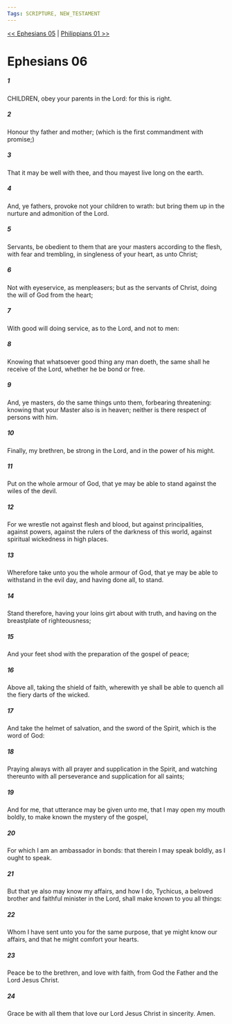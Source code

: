 ```yaml
---
Tags: SCRIPTURE, NEW_TESTAMENT
---
```


[<< Ephesians 05](NEW_TESTAMENT/10_Ephesians/Ephesians_05.md) | [Philippians 01 >>](NEW_TESTAMENT/11_Philippians/Philippians_01.md)

# Ephesians 06

##### 1
 CHILDREN, obey your parents in the Lord: for this is right.
##### 2
 Honour thy father and mother; (which is the first commandment with promise;)
##### 3
 That it may be well with thee, and thou mayest live long on the earth.
##### 4
 And, ye fathers, provoke not your children to wrath: but bring them up in the nurture and admonition of the Lord.
##### 5
 Servants, be obedient to them that are your masters according to the flesh, with fear and trembling, in singleness of your heart, as unto Christ;
##### 6
 Not with eyeservice, as menpleasers; but as the servants of Christ, doing the will of God from the heart;
##### 7
 With good will doing service, as to the Lord, and not to men:
##### 8
 Knowing that whatsoever good thing any man doeth, the same shall he receive of the Lord, whether he be bond or free.
##### 9
 And, ye masters, do the same things unto them, forbearing threatening: knowing that your Master also is in heaven; neither is there respect of persons with him.
##### 10
 Finally, my brethren, be strong in the Lord, and in the power of his might.
##### 11
 Put on the whole armour of God, that ye may be able to stand against the wiles of the devil.
##### 12
 For we wrestle not against flesh and blood, but against principalities, against powers, against the rulers of the darkness of this world, against spiritual wickedness in high places.
##### 13
 Wherefore take unto you the whole armour of God, that ye may be able to withstand in the evil day, and having done all, to stand.
##### 14
 Stand therefore, having your loins girt about with truth, and having on the breastplate of righteousness;
##### 15
 And your feet shod with the preparation of the gospel of peace;
##### 16
 Above all, taking the shield of faith, wherewith ye shall be able to quench all the fiery darts of the wicked.
##### 17
 And take the helmet of salvation, and the sword of the Spirit, which is the word of God:
##### 18
 Praying always with all prayer and supplication in the Spirit, and watching thereunto with all perseverance and supplication for all saints;
##### 19
 And for me, that utterance may be given unto me, that I may open my mouth boldly, to make known the mystery of the gospel,
##### 20
 For which I am an ambassador in bonds: that therein I may speak boldly, as I ought to speak.
##### 21
 But that ye also may know my affairs, and how I do, Tychicus, a beloved brother and faithful minister in the Lord, shall make known to you all things:
##### 22
 Whom I have sent unto you for the same purpose, that ye might know our affairs, and that he might comfort your hearts.
##### 23
 Peace be to the brethren, and love with faith, from God the Father and the Lord Jesus Christ.
##### 24
 Grace be with all them that love our Lord Jesus Christ in sincerity. Amen.
